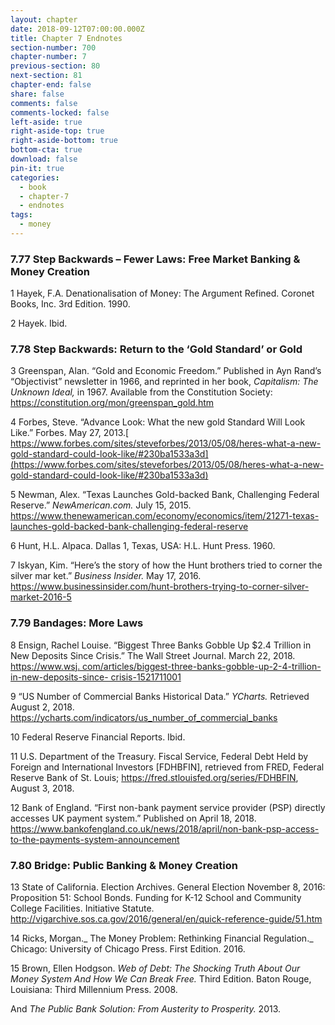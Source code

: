 ```yaml
---
layout: chapter
date: 2018-09-12T07:00:00.000Z
title: Chapter 7 Endnotes
section-number: 700
chapter-number: 7
previous-section: 80
next-section: 81
chapter-end: false
share: false
comments: false
comments-locked: false
left-aside: true
right-aside-top: true
right-aside-bottom: true
bottom-cta: true
download: false
pin-it: true
categories:
  - book
  - chapter-7
  - endnotes
tags:
  - money
---
```

### 7.77 Step Backwards – Fewer Laws: Free Market Banking & Money Creation

1 Hayek, F.A. Denationalisation of Money: The Argument Refined. Coronet Books, Inc.
3rd Edition. 1990.


2 Hayek. Ibid.

### 7.78 Step Backwards: Return to the ‘Gold Standard’ or Gold

3 Greenspan, Alan. “Gold and Economic Freedom.” Published in Ayn Rand’s
“Objectivist” newsletter in 1966, and reprinted in her book, _Capitalism: The
Unknown Ideal,_ in 1967. Available from the Constitution Society: <https://constitution.org/mon/greenspan_gold.htm>

4 Forbes, Steve. “Advance Look: What the new gold Standard Will Look Like.”
Forbes. May 27, 2013.[ https://www.forbes.com/sites/steveforbes/2013/05/08/heres-what-a-new-gold-standard-could-look-like/#230ba1533a3d](https://www.forbes.com/sites/steveforbes/2013/05/08/heres-what-a-new-gold-standard-could-look-like/#230ba1533a3d)


5 Newman, Alex. “Texas Launches Gold-backed Bank, Challenging
Federal Reserve.” _NewAmerican.com._ July 15, 2015.
<https://www.thenewamerican.com/economy/economics/item/21271-texas-launches-gold-backed-bank-challenging-federal-reserve>


6 Hunt, H.L. Alpaca. Dallas 1, Texas, USA: H.L. Hunt Press. 1960.


7 Iskyan, Kim. “Here’s the story of how the Hunt brothers tried to corner the silver
mar ket.” _Business Insider._ May 17, 2016. <https://www.businessinsider.com/hunt-brothers-trying-to-corner-silver-market-2016-5>

### 7.79 Bandages: More Laws

8 Ensign, Rachel Louise. “Biggest Three Banks Gobble Up $2.4 Trillion in New
Deposits Since Crisis.” The Wall Street Journal. March 22, 2018. [https://www.wsj.
com/articles/biggest-three-banks-gobble-up-2-4-trillion-in-new-deposits-since-
crisis-1521711001](<https://www.wsj. com/articles/biggest-three-banks-gobble-up-2-4-trillion-in-new-deposits-since- crisis-1521711001>)


9 “US Number of Commercial Banks Historical Data.” _YCharts._ Retrieved August 2, 2018. <https://ycharts.com/indicators/us_number_of_commercial_banks>


10 Federal Reserve Financial Reports. Ibid.


11 U.S. Department of the Treasury. Fiscal Service, Federal Debt Held by Foreign and
International Investors \[FDHBFIN], retrieved from FRED, Federal Reserve Bank of St.
Louis; <https://fred.stlouisfed.org/series/FDHBFIN>, August 3, 2018.


12 Bank of England. “First non-bank payment service provider
(PSP) directly accesses UK payment system.” Published on April
18, 2018. <https://www.bankofengland.co.uk/news/2018/april/non-bank-psp-access-to-the-payments-system-announcement>

### 7.80 Bridge: Public Banking & Money Creation

13 State of California. Election Archives. General Election November 8, 2016:
Proposition 51: School Bonds. Funding for K-12 School and Community College
Facilities. Initiative Statute. <http://vigarchive.sos.ca.gov/2016/general/en/quick-reference-guide/51.htm>


14 Ricks, Morgan._ The Money Problem: Rethinking Financial Regulation._ Chicago:
University of Chicago Press. First Edition. 2016.


15 Brown, Ellen Hodgson. _Web of Debt: The Shocking Truth About Our Money
System And How We Can Break Free._ Third Edition. Baton Rouge, Louisiana: Third
Millennium Press. 2008.


And _The Public Bank Solution: From Austerity to Prosperity._ 2013.
